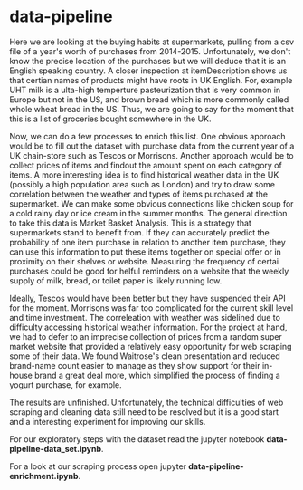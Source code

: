 # data-pipeline

Here we are looking at the buying habits at supermarkets, pulling from a csv file of a year's worth of purchases from 2014-2015. Unfortunately, we don't know the precise location of the purchases but we will deduce that it is an English speaking country. A closer inspection at itemDescription shows us that certian names of products might have roots in UK English. For, example UHT milk is a ulta-high temperture pasteurization that is very common in Europe but not in the US, and brown bread which is more commonly called whole wheat bread in the US. Thus, we are going to say for the moment that this is a list of groceries bought somewhere in the UK. 

Now, we can do a few processes to enrich this list. One obvious approach would be to fill out the dataset with purchase data from the current year of a UK chain-store such as Tescos or Morrisons. Another approach would be to collect prices of items and findout the amount spent on each category of items. A more interesting idea is to find historical weather data in the UK (possibly a high population area such as London) and try to draw some correlation between the weather and types of items purchased at the supermarket. We can make some obvious connections like chicken soup for a cold rainy day or ice cream in the summer months. The general direction to take this data is Market Basket Analysis. This is a strategy that supermarkets stand to benefit from. If they can accurately predict the probability of one item purchase in relation to another item purchase, they can use this information to put these items together on special offer or in proximity on their shelves or website. Measuring the frequency of certai purchases could be good for helful reminders on a website that the weekly supply of milk, bread, or toilet paper is likely running low. 

Ideally, Tescos would have been better but they have suspended their API for the moment. Morrisons was far too complicated for the current skill level and time investment. The correleation with weather was sidelined due to difficulty accessing historical weather information. For the project at hand, we had to defer to an imprecise collection of prices from a random super market website that provided a relatively easy opportunity for web scraping some of their data. We found Waitrose's clean presentation and reduced brand-name count easier to manage as they show support for their in-house brand a great deal more, which simplified the process of finding a yogurt purchase, for example.

The results are unfinished. Unfortunately, the technical difficulties of web scraping and cleaning data still need to be resolved but it is a good start and a interesting experiment for improving our skills.

For our exploratory steps with the dataset read the jupyter notebook **data-pipeline-data_set.ipynb**.

For a look at our scraping process open jupyter **data-pipeline-enrichment.ipynb**.

